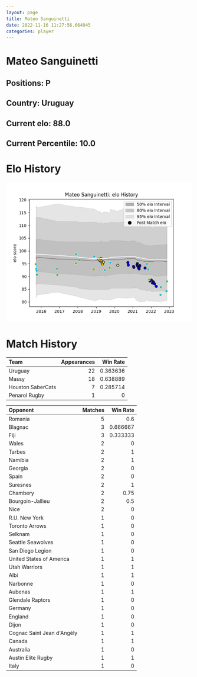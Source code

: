 ```yaml
---  
layout: page  
title: Mateo Sanguinetti  
date: 2022-11-16 11:27:56.664945  
categories: player  
---
```

# Mateo Sanguinetti

## Positions: P

## Country: Uruguay

## Current elo: 88.0

## Current Percentile: 10.0

# Elo History


![elo history](history_MateoSanguinetti.png)
# Match History


| Team              |   Appearances |   Win Rate |
|:------------------|--------------:|-----------:|
| Uruguay           |            22 |   0.363636 |
| Massy             |            18 |   0.638889 |
| Houston SaberCats |             7 |   0.285714 |
| Penarol Rugby     |             1 |   0        |

| Opponent                   |   Matches |   Win Rate |
|:---------------------------|----------:|-----------:|
| Romania                    |         5 |   0.6      |
| Blagnac                    |         3 |   0.666667 |
| Fiji                       |         3 |   0.333333 |
| Wales                      |         2 |   0        |
| Tarbes                     |         2 |   1        |
| Namibia                    |         2 |   1        |
| Georgia                    |         2 |   0        |
| Spain                      |         2 |   0        |
| Suresnes                   |         2 |   1        |
| Chambery                   |         2 |   0.75     |
| Bourgoin-Jallieu           |         2 |   0.5      |
| Nice                       |         2 |   0        |
| R.U. New York              |         1 |   0        |
| Toronto Arrows             |         1 |   0        |
| Selknam                    |         1 |   0        |
| Seattle Seawolves          |         1 |   0        |
| San Diego Legion           |         1 |   0        |
| United States of America   |         1 |   1        |
| Utah Warriors              |         1 |   1        |
| Albi                       |         1 |   1        |
| Narbonne                   |         1 |   0        |
| Aubenas                    |         1 |   1        |
| Glendale Raptors           |         1 |   0        |
| Germany                    |         1 |   0        |
| England                    |         1 |   0        |
| Dijon                      |         1 |   0        |
| Cognac Saint Jean d'Angély |         1 |   1        |
| Canada                     |         1 |   1        |
| Australia                  |         1 |   0        |
| Austin Elite Rugby         |         1 |   1        |
| Italy                      |         1 |   0        |